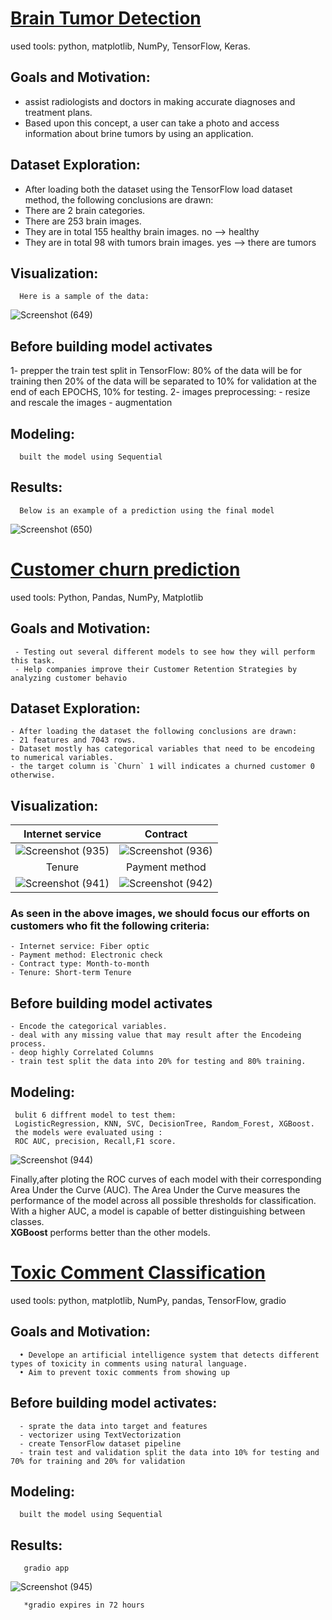 # [Brain Tumor Detection](https://github.com/0raghad/Brain-Tumor-Detection-)
  used tools: python, matplotlib, NumPy, TensorFlow, Keras.
  
## Goals and Motivation:

   - assist radiologists and doctors in making accurate diagnoses and treatment plans.
   - Based upon this concept, a user can take a photo and access information about brine tumors by using an application.
   
## Dataset Exploration:  

   - After loading both the dataset using the TensorFlow load dataset method, the following conclusions are drawn:
   - There are 2 brain categories.
   - There are 253 brain images.
   - They are in total 155 healthy brain images. no –> healthy
   - They are in total 98 with tumors brain images. yes –> there are tumors
   
## Visualization:

      Here is a sample of the data:
   
   ![Screenshot (649)](https://user-images.githubusercontent.com/80716758/160547946-bfec54d3-5234-4101-9290-a7461af2a257.png)
     
## Before building model activates

   1- prepper the train test split in TensorFlow:
      80% of the data will be for training
      then 20% of the data will be separated to 10% for validation at the end of each EPOCHS, 10% for testing.
   2- images preprocessing:
      - resize and rescale the images
      - augmentation 
      
## Modeling:

      built the model using Sequential
      
## Results:

      Below is an example of a prediction using the final model
  ![Screenshot (650)](https://user-images.githubusercontent.com/80716758/160552879-764fa9de-5496-447e-b0be-4a50b16c3e71.png)
  
  
  
# [Customer churn prediction](https://github.com/0raghad/churn)
   used tools: Python, Pandas, NumPy, Matplotlib
   ## Goals and Motivation:
     - Testing out several different models to see how they will perform this task.
     - Help companies improve their Customer Retention Strategies by analyzing customer behavio
   ## Dataset Exploration: 
    - After loading the dataset the following conclusions are drawn:
    - 21 features and 7043 rows.
    - Dataset mostly has categorical variables that need to be encodeing to numerical variables.
    - the target column is `Churn` 1 will indicates a churned customer 0 otherwise.
   ## Visualization:
 Internet service           |  Contract
:-------------------------:|:-------------------------:
 ![Screenshot (935)](https://user-images.githubusercontent.com/80716758/167172391-bd9c1942-210d-4c44-8914-2b85cee552e2.png) |   ![Screenshot (936)](https://user-images.githubusercontent.com/80716758/167172835-2d25f859-38c4-4ed6-bd48-748d130d36f6.png)
Tenure            |  Payment method
 ![Screenshot (941)](https://user-images.githubusercontent.com/80716758/167174329-85cc9e48-dbfe-4bcc-94d9-d10c036a32ba.png)  |  ![Screenshot (942)](https://user-images.githubusercontent.com/80716758/167176439-3d4238f9-25ea-4eaf-9559-d64e142b1397.png)
 
   ###  As seen in the above images, we should focus our efforts on customers who fit the following criteria:
    - Internet service: Fiber optic
    - Payment method: Electronic check
    - Contract type: Month-to-month
    - Tenure: Short-term Tenure
   ## Before building model activates
    - Encode the categorical variables. 
    - deal with any missing value that may result after the Encodeing process.
    - deop highly Correlated Columns
    - train test split the data into 20% for testing and 80% training.
   ## Modeling:
     bulit 6 diffrent model to test them:
     LogisticRegression, KNN, SVC, DecisionTree, Random_Forest, XGBoost.
     the models were evaluated using :
     ROC AUC, precision, Recall,F1 score.
     
 ![Screenshot (944)](https://user-images.githubusercontent.com/80716758/167205417-ec59c392-8302-478b-b221-c3dc7519e831.png)
  
   Finally,after ploting the ROC curves of each model with their corresponding Area Under the Curve (AUC). The Area Under the Curve measures the performance of the    model across all possible thresholds for classification. With a higher AUC, a model is capable of better distinguishing between classes.   
   **XGBoost** performs better than the other models.
      
    
# [Toxic Comment Classification](https://github.com/0raghad/toxic_comments)
 used tools:  python, matplotlib, NumPy, pandas, TensorFlow, gradio
   ## Goals and Motivation:
      • Develope an artificial intelligence system that detects different types of toxicity in comments using natural language.
      • Aim to prevent toxic comments from showing up
   ## Before building model activates:
      - sprate the data into target and features
      - vectorizer using TextVectorization
      - create TensorFlow dataset pipeline
      - train test and validation split the data into 10% for testing and 70% for training and 20% for validation
   ## Modeling:
      built the model using Sequential
   ## Results:
       gradio app 
   ![Screenshot (945)](https://user-images.githubusercontent.com/80716758/167214889-7cd96f13-d816-4b52-8f2b-b33df2fb3d8e.png)

       *gradio expires in 72 hours 
